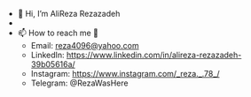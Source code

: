 - 👋 Hi, I’m AliReza Rezazadeh
- 
- 📫 How to reach me 🙂
  - Email: reza4096@yahoo.com
  - LinkedIn: https://www.linkedin.com/in/alireza-rezazadeh-39b05616a/
  - Instagram: https://www.instagram.com/_reza._.78_/
  - Telegram: @RezaWasHere


<!---
Reza4096/Reza4096 is a ✨ special ✨ repository because its `README.md` (this file) appears on your GitHub profile.
You can click the Preview link to take a look at your changes.
--->
